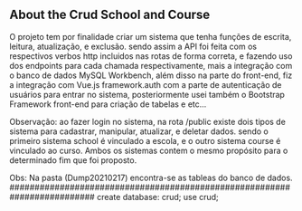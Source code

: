 ## About the Crud School and Course
O projeto tem por finalidade criar um sistema que tenha funções de escrita, leitura, atualização, e exclusão.
sendo assim a API foi feita com os respectivos verbos http incluidos nas rotas de forma correta, e fazendo uso dos endpoints para cada chamada respectivamente, mais a integração com o banco de dados MySQL Workbench, além disso na parte do front-end, fiz a integração com Vue.js framework.auth com a parte de autenticação de usuários para entrar no sistema, posteriormente usei também o Bootstrap Framework front-end para criação de tabelas e etc... 

Observação: ao fazer login no sistema, na rota /public existe dois tipos de sistema para cadastrar, manipular, atualizar, e deletar dados.
sendo o primeiro sistema school é vinculado a escola, e o outro sistema course é vinculado ao curso.
Ambos os sistemas contem o mesmo propósito para o determinado fim que foi proposto. 

Obs: Na pasta (Dump20210217) encontra-se as tableas do banco de dados. 
#########################################################################
create database: crud;
use crud;
